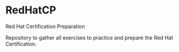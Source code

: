 # RedHatCP
Red Hat Certification Preparation

Repository to gather all exercises to practice and prepare the Red Hat Certification.
